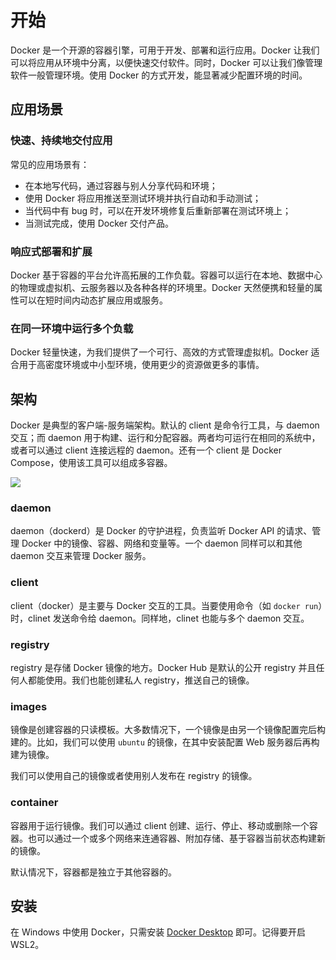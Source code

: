 # 开始

Docker 是一个开源的容器引擎，可用于开发、部署和运行应用。Docker 让我们可以将应用从环境中分离，以便快速交付软件。同时，Docker 可以让我们像管理软件一般管理环境。使用 Docker 的方式开发，能显著减少配置环境的时间。

## 应用场景

### 快速、持续地交付应用

常见的应用场景有：

- 在本地写代码，通过容器与别人分享代码和环境；
- 使用 Docker 将应用推送至测试环境并执行自动和手动测试；
- 当代码中有 bug 时，可以在开发环境修复后重新部署在测试环境上；
- 当测试完成，使用 Docker 交付产品。

### 响应式部署和扩展

Docker 基于容器的平台允许高拓展的工作负载。容器可以运行在本地、数据中心的物理或虚拟机、云服务器以及各种各样的环境里。Docker 天然便携和轻量的属性可以在短时间内动态扩展应用或服务。

### 在同一环境中运行多个负载

Docker 轻量快速，为我们提供了一个可行、高效的方式管理虚拟机。Docker 适合用于高密度环境或中小型环境，使用更少的资源做更多的事情。

## 架构

Docker 是典型的客户端-服务端架构。默认的 client 是命令行工具，与 daemon 交互；而 daemon 用于构建、运行和分配容器。两者均可运行在相同的系统中，或者可以通过 client 连接远程的 daemon。还有一个 client 是 Docker Compose，使用该工具可以组成多容器。

![](/images/architecture.svg)

### daemon

daemon（dockerd）是 Docker 的守护进程，负责监听 Docker API 的请求、管理 Docker 中的镜像、容器、网络和变量等。一个 daemon 同样可以和其他 daemon 交互来管理 Docker 服务。

### client

client（docker）是主要与 Docker 交互的工具。当要使用命令（如 `docker run`）时，clinet 发送命令给 daemon。同样地，clinet 也能与多个 daemon 交互。

### registry

registry 是存储 Docker 镜像的地方。Docker Hub 是默认的公开 registry 并且任何人都能使用。我们也能创建私人 registry，推送自己的镜像。

### images

镜像是创建容器的只读模板。大多数情况下，一个镜像是由另一个镜像配置完后构建的。比如，我们可以使用 `ubuntu` 的镜像，在其中安装配置 Web 服务器后再构建为镜像。

我们可以使用自己的镜像或者使用别人发布在 registry 的镜像。

### container

容器用于运行镜像。我们可以通过 client 创建、运行、停止、移动或删除一个容器。也可以通过一个或多个网络来连通容器、附加存储、基于容器当前状态构建新的镜像。

默认情况下，容器都是独立于其他容器的。

## 安装

在 Windows 中使用 Docker，只需安装 [Docker Desktop](https://docs.docker.com/desktop/windows/install/) 即可。记得要开启 WSL2。
